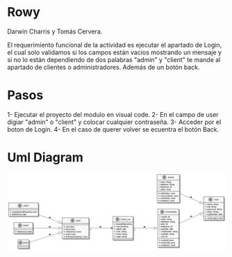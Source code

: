 # Rowy
Darwin Charris y Tomás Cervera.

El requerimiento funcional de la actividad es ejecutar el apartado de Login, el cual solo validamos si los campos están vacios mostrando un mensaje y si no lo están dependiendo de dos palabras "admin" y "client" te mande al apartado de clientes o administradores. Además de un botón back.

# Pasos

1- Ejecutar el proyecto del modulo en visual code.
2- En el campo de user digiar "admin" o "client" y colocar cualquier contraseña.
3- Acceder por el boton de Login.
4- En el caso de querer volver se ecuentra el botón Back.

# Uml Diagram
<img src="Anteproyecto.png" alt="Diagrama"/>
